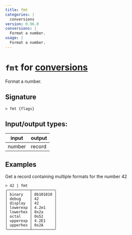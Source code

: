 ```yaml
---
title: fmt
categories: |
  conversions
version: 0.96.0
conversions: |
  Format a number.
usage: |
  Format a number.
---
```

<!-- This file is automatically generated. Please edit the command in https://github.com/nushell/nushell instead. -->

# `fmt` for [conversions](/commands/categories/conversions.md)

<div class='command-title'>Format a number.</div>

## Signature

```> fmt {flags} ```


## Input/output types:

| input  | output |
| ------ | ------ |
| number | record |

## Examples

Get a record containing multiple formats for the number 42
```nu
> 42 | fmt
╭──────────┬──────────╮
│ binary   │ 0b101010 │
│ debug    │ 42       │
│ display  │ 42       │
│ lowerexp │ 4.2e1    │
│ lowerhex │ 0x2a     │
│ octal    │ 0o52     │
│ upperexp │ 4.2E1    │
│ upperhex │ 0x2A     │
╰──────────┴──────────╯
```
